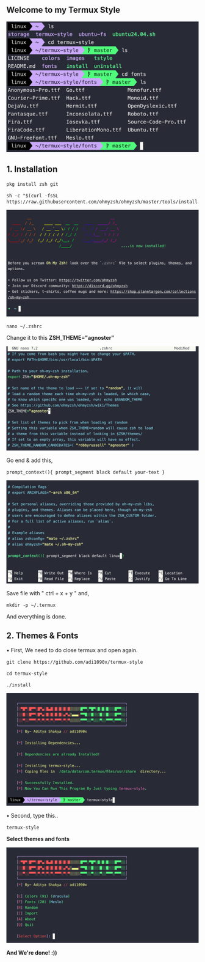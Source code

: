 ## Welcome to my Termux Style

<p align="center"><img src="https://raw.githubusercontent.com/l0nqx/termux-style/main/images/img1.png"</p>

## **1. Installation**

```
pkg install zsh git
```

```
sh -c "$(curl -fsSL https://raw.githubusercontent.com/ohmyzsh/ohmyzsh/master/tools/install.sh)"
```

<p align="center"><img src="https://raw.githubusercontent.com/l0nqx/termux-style/main/images/img3.png"</p>

```
nano ~/.zshrc
```

Change it to this **ZSH_THEME="agnoster"**

<p align="center"><img src="https://raw.githubusercontent.com/l0nqx/termux-style/main/images/img4.png"</p>

Go end & add this,

```
prompt_context(){ prompt_segment black default your-text }
```

<p align="center"><img src="https://raw.githubusercontent.com/l0nqx/termux-style/main/images/img5.png"</p>

Save file with " ctrl + x + y " and,

```
mkdir -p ~/.termux
```

And everything is done.

## **2. Themes & Fonts**

• First, We need to do close termux and open again.

```
git clone https://github.com/adi1090x/termux-style
```

```
cd termux-style
```

```
./install
```

<p align="center"><img src="https://raw.githubusercontent.com/l0nqx/termux-style/main/images/img6.png"</p>

• Second, type this..

```
termux-style
```

**Select themes and fonts**

<p align="center"><img src="https://raw.githubusercontent.com/l0nqx/termux-style/main/images/img7.png"</p>

**And We're done! :))**